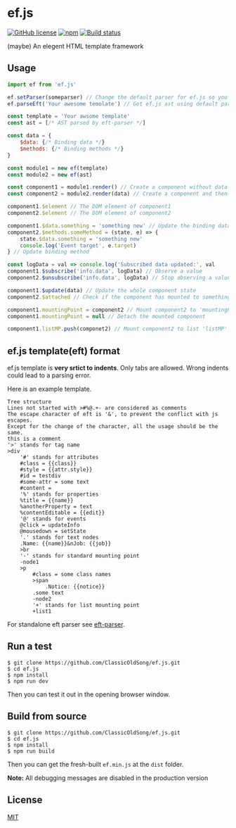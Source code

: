 # ef.js
[![GitHub license](https://img.shields.io/badge/license-MIT-blue.svg?style=flat-square)](https://raw.githubusercontent.com/ClassicOldSong/ef.js/master/LICENSE) [![npm](https://img.shields.io/npm/dt/ef.js.svg?style=flat-square)](https://www.npmjs.com/package/ef.js) [![Build status](https://img.shields.io/travis/ClassicOldSong/ef.js.svg?style=flat-square)](https://travis-ci.org/ClassicOldSong/ef.js)

(maybe) An elegent HTML template framework

## Usage
``` javascript
import ef from 'ef.js'

ef.setParser(someparser) // Change the default parser for ef.js so you can use a different type of template
ef.parseEft('Your awesome temolate') // Get ef.js ast using default parser

const template = 'Your awsome template'
const ast = [/* AST parsed by eft-parser */]

const data = {
	$data: {/* Binding data */}
	$methods: {/* Binding methods */}
}

const module1 = new ef(template)
const module2 = new ef(ast)

const component1 = module1.render() // Create a component without data
const component2 = module2.render(data) // Create a component and then updates it's data

component1.$element // The DOM element of component1
component2.$element // The DOM element of component2

component1.$data.something = 'something new' // Update the binding data 'something'
component2.$methods.someMethod = (state, e) => {
	state.$data.something = 'something new'
	console.log('Event target', e.target)
} // Update binding method

const logData = val => console.log('Subscribed data updated:', val
component1.$subscribe('info.data', logData) // Observe a value
component2.$unsubscribe('info.data', logData) // Stop observing a value

component1.$update(data) // Update the whole component state
component2.$attached // Check if the component has mounted to something

component1.mountingPoint = component2 // Mount component2 to 'mountingPoint' on component1
component1.mountingPoint = null // Detach the mounted component

component1.listMP.push(componet2) // Mount component2 to list 'listMP' mounting point on component1

```

## ef.js template(eft) format
ef.js template is **very srtict to indents**. Only tabs are allowed. Wrong indents could lead to a parsing error.

Here is an example template.

```
Tree structure
Lines not started with >#%@.+- are considered as comments
The escape character of eft is '&', to prevent the conflict with js escapes.
Except for the change of the character, all the usage should be the same.
this is a comment
'>' stands for tag name
>div
	'#' stands for attributes
	#class = {{class}}
	#style = {{attr.style}}
	#id = testdiv
	#some-attr = some text
	#content =
	'%' stands for properties
	%title = {{name}}
	%anotherProperty = text
	%contentEditable = {{edit}}
	'@' stands for events
	@click = updateInfo
	@mousedown = setState
	'.' stands for text nodes
	.Name: {{name}}&nJob: {{job}}
	>br
	'-' stands for standard mounting point
	-node1
	>p
		#class = some class names
		>span
			.Notice: {{notice}}
		.some text
		-node2
		'+' stands for list mounting point
		+list1
```

For standalone eft parser see [eft-parser](https://github.com/ClassicOldSong/eft-parser).

## Run a test
```
$ git clone https://github.com/ClassicOldSong/ef.js.git
$ cd ef.js
$ npm install
$ npm run dev
```
Then you can test it out in the opening browser window.

## Build from source
```
$ git clone https://github.com/ClassicOldSong/ef.js.git
$ cd ef.js
$ npm install
$ npm run build
```
Then you can get the fresh-built `ef.min.js` at the `dist` folder.

**Note:** All debugging messages are disabled in the production version

## License
[MIT](http://cos.mit-license.org/)
